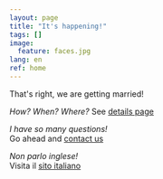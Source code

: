 ```yaml
---
layout: page
title: "It's happening!"
tags: []
image:
  feature: faces.jpg
lang: en
ref: home
---
```


That's right, we are getting married!   

<span style="font-style:italic">How? When? Where? </span>
See [details page](/details)   

<span style="font-style:italic">I have so many questions!</span>   
Go ahead and [contact us](/contact)   

<span style="font-style:italic">Non parlo inglese!</span>    
Visita il [sito italiano](../casa)
